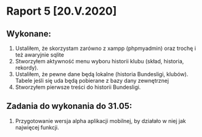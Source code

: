 # Raport 5 [20.V.2020]
## Wykonane:
 1. Ustaliłem, że skorzystam zarówno z xampp (phpmyadmin) oraz trochę i też awaryjnie sqlite 
 2. Stworzyłem aktywność menu wyboru historii klubu (skład, historia, rekordy).
 3. Ustaliłem, że pewne dane będą lokalne (historia Bundesligi, klubów). Tabele jeśli się uda będą pobierane z bazy dany zewnętrznej
 4. Stworzyłem pierwsze treści do historii Bundesligi.

## Zadania do wykonania do 31.05:
  1. Przygotowanie wersja alpha aplikacji mobilnej, by działało w niej jak najwięcej funkcji.
